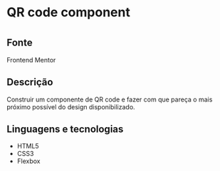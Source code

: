 # QR code component <h1>
## Fonte
Frontend Mentor
## Descrição
Construir um componente de QR code e fazer com que pareça o mais próximo possível do design disponibilizado.
## Linguagens e tecnologias
* HTML5
* CSS3
* Flexbox
